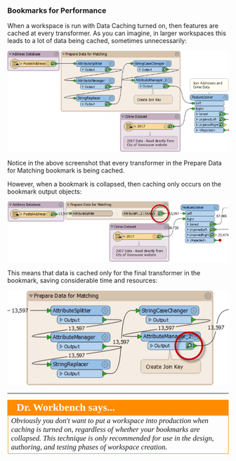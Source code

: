 ### Bookmarks for Performance ###
When a workspace is run with Data Caching turned on, then features are cached at every transformer. As you can imagine, in larger workspaces this leads to a lot of data being cached, sometimes unnecessarily:

![](./Images/Img5.018a.CachingInBookmark.png)
 
Notice in the above screenshot that every transformer in the Prepare Data for Matching bookmark is being cached.

However, when a bookmark is collapsed, then caching only occurs on the bookmark output objects:

![](./Images/Img5.018b.CachingOnBookmark.png)

This means that data is cached only for the final transformer in the bookmark, saving considerable time and resources:

![](./Images/Img5.018c.NoCachingInBookmark.png)

---

<!--Person X Says Section-->

<table style="border-spacing: 0px">
<tr>
<td style="vertical-align:middle;background-color:darkorange;border: 2px solid darkorange">
<i class="fa fa-quote-left fa-lg fa-pull-left fa-fw" style="color:white;padding-right: 12px;vertical-align:text-top"></i>
<span style="color:white;font-size:x-large;font-weight: bold;font-family:serif">Dr. Workbench says...</span>
</td>
</tr>

<tr>
<td style="border: 1px solid darkorange">
<span style="font-family:serif; font-style:italic; font-size:larger">
Obviously you don't want to put a workspace into production when caching is turned on, regardless of whether your bookmarks are collapsed. This technique is only recommended for use in the design, authoring, and testing phases of workspace creation.
</span>
</td>
</tr>
</table>